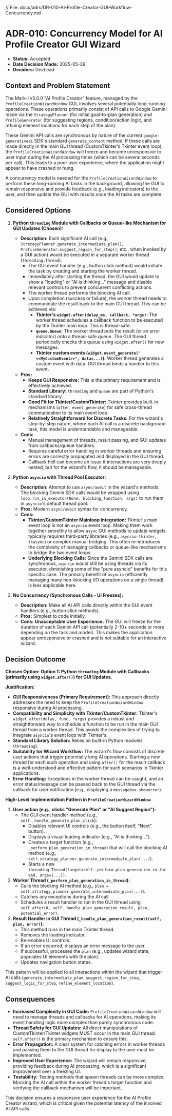 // File: docs/adrs/DR-010-AI-Profile-Creator-GUI-Workflow-Concurrency.md

# ADR-010: Concurrency Model for AI Profile Creator GUI Wizard

- **Status:** Accepted
- **Date Decision Made:** 2025-05-29
- **Deciders:** DevLead

## Context and Problem Statement

The Mark-I v5.0.0 "AI Profile Creator" feature, managed by the `ProfileCreationWizardWindow` GUI, involves several potentially long-running operations. These operations primarily consist of API calls to Google Gemini made via the `StrategyPlanner` (for initial goal-to-plan generation) and `ProfileGenerator` (for suggesting regions, condition/action logic, and refining element locations for each step of the plan).

These Gemini API calls are synchronous by nature of the current `google-generativeai` SDK's standard `generate_content` method. If these calls are made directly in the main GUI thread (CustomTkinter's Tkinter event loop), the `ProfileCreationWizardWindow` will freeze and become unresponsive to user input during the AI processing times (which can be several seconds per call). This leads to a poor user experience, where the application might appear to have crashed or hung.

A concurrency model is needed for the `ProfileCreationWizardWindow` to perform these long-running AI tasks in the background, allowing the GUI to remain responsive and provide feedback (e.g., loading indicators) to the user, and then update the GUI with results once the AI tasks are complete.

## Considered Options

1.  **Python `threading` Module with Callbacks or Queue-like Mechanism for GUI Updates (Chosen):**

    - **Description:** Each significant AI call (e.g., `StrategyPlanner.generate_intermediate_plan()`, `ProfileGenerator.suggest_region_for_step()`, etc., when invoked by a GUI action) would be executed in a separate worker thread (`threading.Thread`).
      - The GUI event handler (e.g., button click method) would initiate the task by creating and starting the worker thread.
      - Immediately after starting the thread, the GUI would update to show a "loading" or "AI is thinking..." message and disable relevant controls to prevent concurrent conflicting actions.
      - The worker thread performs the blocking AI call.
      - Upon completion (success or failure), the worker thread needs to communicate the result back to the main GUI thread. This can be achieved via:
        - **Tkinter's `widget.after(delay_ms, callback, *args)`:** The worker thread schedules a callback function to be executed by the Tkinter main loop. This is thread-safe.
        - **`queue.Queue`:** The worker thread puts the result (or an error indicator) onto a thread-safe queue. The GUI thread periodically checks this queue using `widget.after()` for new messages.
        - **Tkinter custom events (`widget.event_generate("<<MyCustomEvent>>", data=...)`):** Worker thread generates a custom event with data. GUI thread binds a handler to this event.
    - **Pros:**
      - **Keeps GUI Responsive:** This is the primary requirement and is effectively achieved.
      - **Standard Library:** `threading` and `queue` are part of Python's standard library.
      - **Good Fit for Tkinter/CustomTkinter:** Tkinter provides built-in mechanisms (`after`, `event_generate`) for safe cross-thread communication to its main event loop.
      - **Relatively Straightforward for Discrete Tasks:** For the wizard's step-by-step nature, where each AI call is a discrete background task, this model is understandable and manageable.
    - **Cons:**
      - Manual management of threads, result passing, and GUI updates from callbacks/queue handlers.
      - Requires careful error handling in worker threads and ensuring errors are correctly propagated and displayed in the GUI thread.
      - Callback hell can become an issue if interactions are very deeply nested, but for the wizard's flow, it should be manageable.

2.  **Python `asyncio` with Thread Pool Executor:**

    - **Description:** Attempt to use `async/await` in the wizard's methods. The blocking Gemini SDK calls would be wrapped using `loop.run_in_executor(None, blocking_function, args)` to run them in `asyncio`'s default thread pool.
    - **Pros:** Modern `async/await` syntax for concurrency.
    - **Cons:**
      - **Tkinter/CustomTkinter Mainloop Integration:** Tkinter's main event loop is not an `asyncio` event loop. Making them work together smoothly to allow `async` GUI methods to update widgets typically requires third-party libraries (e.g., `asyncio-tkinter`, `tkasync`) or complex manual bridging. This often re-introduces the complexity of managing callbacks or queue-like mechanisms to bridge the two event loops.
      - **Underlying Blocking Calls:** Since the Gemini SDK calls are synchronous, `asyncio` would still be using threads via its executor, diminishing some of the "pure asyncio" benefits for this specific case. The primary benefit of `asyncio` (efficiently managing many non-blocking I/O operations on a single thread) is less applicable here.

3.  **No Concurrency (Synchronous Calls - UI Freezes):**
    - **Description:** Make all AI API calls directly within the GUI event handlers (e.g., button click methods).
    - **Pros:** Simplest to code initially.
    - **Cons:** **Unacceptable User Experience.** The GUI will freeze for the duration of each Gemini API call (potentially 2-10+ seconds or more depending on the task and model). This makes the application appear unresponsive or crashed and is not suitable for an interactive wizard.

## Decision Outcome

**Chosen Option:** **Option 1: Python `threading` Module with Callbacks (primarily using `widget.after()`) for GUI Updates.**

**Justification:**

- **GUI Responsiveness (Primary Requirement):** This approach directly addresses the need to keep the `ProfileCreationWizardWindow` responsive during AI processing.
- **Compatibility and Simplicity with Tkinter/CustomTkinter:** Tkinter's `widget.after(delay, func, *args)` provides a robust and straightforward way to schedule a function to be run in the main GUI thread from a worker thread. This avoids the complexities of trying to integrate `asyncio`'s event loop with Tkinter's.
- **Standard Library Solution:** Relies on built-in Python modules (`threading`).
- **Suitability for Wizard Workflow:** The wizard's flow consists of discrete user actions that trigger potentially long AI operations. Starting a new thread for each such operation and using `after()` for the result callback is a well-understood and effective pattern for such scenarios in Tkinter applications.
- **Error Handling:** Exceptions in the worker thread can be caught, and an error status/message can be passed back to the GUI thread via the callback for user notification (e.g., displaying a `messagebox.showerror`).

**High-Level Implementation Pattern in `ProfileCreationWizardWindow`:**

1.  **User action (e.g., clicks "Generate Plan" or "AI Suggest Region"):**
    - The GUI event handler method (e.g., `self._handle_generate_plan_click`):
      - Disables relevant UI controls (e.g., the button itself, "Next" button).
      - Displays a visual loading indicator (e.g., "AI is thinking...").
      - Creates a target function (e.g., `_perform_plan_generation_in_thread`) that will call the blocking AI method (e.g., `self.strategy_planner.generate_intermediate_plan(...)`).
      - Starts a new `threading.Thread(target=self._perform_plan_generation_in_thread, args=(...))`.
2.  **Worker Thread (`_perform_plan_generation_in_thread`):**
    - Calls the blocking AI method (e.g., `plan = self.strategy_planner.generate_intermediate_plan(...)`).
    - Catches any exceptions during the AI call.
    - Schedules a result handler to run in the GUI thread using `self.after(0, self._handle_plan_generation_result, plan, potential_error)`.
3.  **Result Handler in GUI Thread (`_handle_plan_generation_result(self, plan, error)`):**
    - This method runs in the main Tkinter thread.
    - Removes the loading indicator.
    - Re-enables UI controls.
    - If an error occurred, displays an error message to the user.
    - If successful, processes the `plan` (e.g., updates wizard state, populates UI elements with the plan).
    - Updates navigation button states.

This pattern will be applied to all interactions within the wizard that trigger AI calls (`generate_intermediate_plan`, `suggest_region_for_step`, `suggest_logic_for_step`, `refine_element_location`).

## Consequences

- **Increased Complexity in GUI Code:** `ProfileCreationWizardWindow` will need to manage threads and callbacks for AI operations, making its event handling logic more complex than purely synchronous code.
- **Thread Safety for GUI Updates:** All direct manipulations of CustomTkinter/Tkinter widgets MUST occur in the main GUI thread. `self.after()` is the primary mechanism to ensure this.
- **Error Propagation:** A clear system for catching errors in worker threads and passing them to the GUI thread for display to the user must be implemented.
- **Improved User Experience:** The wizard will remain responsive, providing feedback during AI processing, which is a significant improvement over a freezing UI.
- **Testability:** Testing methods that spawn threads can be more complex. Mocking the AI call within the worker thread's target function and verifying the callback mechanism will be important.

This decision ensures a responsive user experience for the AI Profile Creator wizard, which is critical given the potential latency of the involved AI API calls.